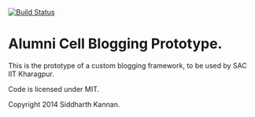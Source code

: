 [![Build Status](https://travis-ci.org/icyflame/alum-cell-blog-rails.svg?branch=master)](https://travis-ci.org/icyflame/alum-cell-blog-rails)

# Alumni Cell Blogging Prototype.

This is the prototype of a custom blogging framework, to be used by SAC IIT Kharagpur.

Code is licensed under MIT.

Copyright 2014 Siddharth Kannan.
